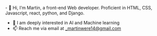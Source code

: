 \- 👋 Hi, I’m Martin, a front-end Web developer. Proficient in HTML, CSS, Javascript, react, python, and Django.
- 👀 I am deeply interested in AI and Machine learning
- 📫 Reach me via email at _martinwere14@gmail.com 

<!---
Martin-bot-man/Martin-bot-man is a ✨ special ✨ repository because its `README.md` (this file) appears on your GitHub profile.
You can click the Preview link to take a look at your changes.
--->
